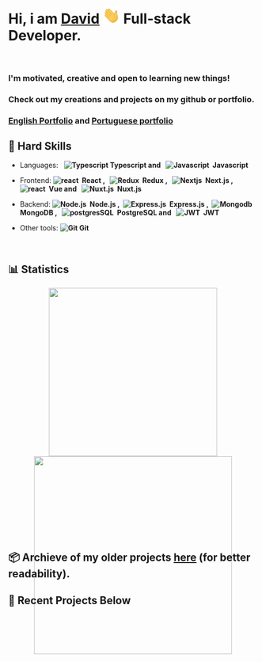 #  Hi, i am [David][weben] <img src="https://raw.githubusercontent.com/ABSphreak/ABSphreak/master/gifs/Hi.gif" width="35px"> Full-stack Developer.
  <br />


### I'm motivated, creative and open to learning new things!

### Check out my creations and projects on my github or portfolio. 

  ### [English Portfolio][weben]  and   [Portuguese portfolio][webpt]

## :wrench: Hard Skills

<ul>
<li>
  <p><span style={color:'orange'} >Languages: &nbsp;</span>
<strong>
<img alt="Typescript" width="26px" src="https://raw.githubusercontent.com/d1av/d1av/main/images/ts.png" /> Typescript and &nbsp;
<img alt="Javascript" width="26px" src="https://raw.githubusercontent.com/d1av/d1av/main/images/javascript.png" /> &nbsp;Javascript
</strong>
</p>
</li>
<li>

<p>

Frontend:
<strong>
<img alt="react" width="26px" src="https://raw.githubusercontent.com/d1av/d1av/main/images/react.png" />&nbsp; React , &nbsp;
<img alt="Redux" width="26px" src="https://raw.githubusercontent.com/d1av/d1av/main/images/redux.png" />&nbsp; Redux , &nbsp;
  <img alt="Nextjs" width="26px" src="https://raw.githubusercontent.com/d1av/d1av/main/images/next_logo.png" /> &nbsp;Next.js ,&nbsp;
<img alt="react" width="26px" src="https://raw.githubusercontent.com/d1av/d1av/main/images/vue.png" />&nbsp; Vue and &nbsp;
<img alt="Nuxt.js" width="26px" src="https://raw.githubusercontent.com/d1av/d1av/main/images/nuxt.png" /> &nbsp;Nuxt.js
</strong>
</p>
</li>
<li>
    <p>
Backend:
      <strong>
        <img alt="Node.js" width="26px" src="https://raw.githubusercontent.com/d1av/d1av/main/images/nodejs.png" />&nbsp; Node.js ,&nbsp;
        <img alt="Express.js" width="76px" src="https://raw.githubusercontent.com/d1av/d1av/main/images/express.png" />&nbsp; Express.js ,&nbsp;
        <img alt="Mongodb" width="26px" src="https://raw.githubusercontent.com/d1av/d1av/main/images/mongodb.png" />&nbsp; MongoDB , &nbsp;
        <img alt="postgresSQL" width="26px" src="https://raw.githubusercontent.com/d1av/d1av/main/images/postgresSQL.png" />&nbsp; PostgreSQL and &nbsp;
        <img alt="JWT" width="76px" src="https://raw.githubusercontent.com/d1av/d1av/main/images/jwt.png" /> &nbsp;JWT
      </strong>
    </p>
</li>

<li>
  <p>
Other tools:
  <strong>
      <img alt="Git" width="26px" src="https://raw.githubusercontent.com/d1av/d1av/main/images/git.png" /> Git
  </strong>
  </p>
</li>
</ul>
<!-- <img align="left" alt="Django" width="26px" src="https://raw.githubusercontent.com/d1av/d1av/main/images/django.png" />
<img align="left" alt="Python" width="26px" src="https://raw.githubusercontent.com/d1av/d1av/main/images/python.png" />
<img align="left" alt="Flutter" width="26px" src="https://raw.githubusercontent.com/d1av/d1av/main/images/flutter.png" /> -->

<br />

## 📊 Statistics

  <div align="center" style="height:500px;margin:0" >
  <img align="center" width="340px" height="340px" src="https://github-readme-stats.vercel.app/api/top-langs/?username=d1av&hide_border=true&langs_count=10&theme=radical&layout=compact" />
  <img align="center" width="400px" height="400px" src="https://github-readme-streak-stats.herokuapp.com?user=d1av&theme=radical&hide_border=true&date_format=j%20M%5B%20Y%5D" />
  </div>

## :package: Archieve of my older projects [here][archive] (for better readability).

## 📱 Recent Projects Below

</div>

[webpt]: https://d1av.github.io/
[archive]: https://github.com/Davi-Archive
[weben]: https://portfolio-davi.vercel.app/
